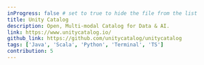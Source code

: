 ```yaml
---
inProgress: false # set to true to hide the file from the list
title: Unity Catalog
description: Open, Multi-modal Catalog for Data & AI.
link: https://www.unitycatalog.io/
github_link: https://github.com/unitycatalog/unitycatalog
tags: ['Java', 'Scala', 'Python', 'Terminal', 'TS']
contribution: 5
---
```

